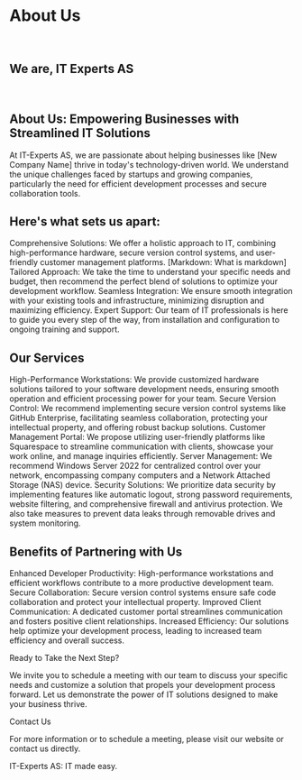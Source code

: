 # About Us
<br>

## We are, IT Experts AS
<br>

## About Us: Empowering Businesses with Streamlined IT Solutions

At IT-Experts AS, we are passionate about helping businesses like [New Company Name] thrive in today's technology-driven world. We understand the unique challenges faced by startups and growing companies, particularly the need for efficient development processes and secure collaboration tools.

## Here's what sets us apart:

Comprehensive Solutions: We offer a holistic approach to IT, combining high-performance hardware, secure version control systems, and user-friendly customer management platforms. [Markdown: What is markdown]
Tailored Approach: We take the time to understand your specific needs and budget, then recommend the perfect blend of solutions to optimize your development workflow.
Seamless Integration: We ensure smooth integration with your existing tools and infrastructure, minimizing disruption and maximizing efficiency.
Expert Support: Our team of IT professionals is here to guide you every step of the way, from installation and configuration to ongoing training and support.

## Our Services

High-Performance Workstations: We provide customized hardware solutions tailored to your software development needs, ensuring smooth operation and efficient processing power for your team.
Secure Version Control: We recommend implementing secure version control systems like GitHub Enterprise, facilitating seamless collaboration, protecting your intellectual property, and offering robust backup solutions.
Customer Management Portal: We propose utilizing user-friendly platforms like Squarespace to streamline communication with clients, showcase your work online, and manage inquiries efficiently.
Server Management: We recommend Windows Server 2022 for centralized control over your network, encompassing company computers and a Network Attached Storage (NAS) device.
Security Solutions: We prioritize data security by implementing features like automatic logout, strong password requirements, website filtering, and comprehensive firewall and antivirus protection. We also take measures to prevent data leaks through removable drives and system monitoring.

## Benefits of Partnering with Us

Enhanced Developer Productivity: High-performance workstations and efficient workflows contribute to a more productive development team.
Secure Collaboration: Secure version control systems ensure safe code collaboration and protect your intellectual property.
Improved Client Communication: A dedicated customer portal streamlines communication and fosters positive client relationships.
Increased Efficiency: Our solutions help optimize your development process, leading to increased team efficiency and overall success.

Ready to Take the Next Step?

We invite you to schedule a meeting with our team to discuss your specific needs and customize a solution that propels your development process forward. Let us demonstrate the power of IT solutions designed to make your business thrive.

<a>Contact Us

For more information or to schedule a meeting, please visit our website or contact us directly.

IT-Experts AS: IT made easy.